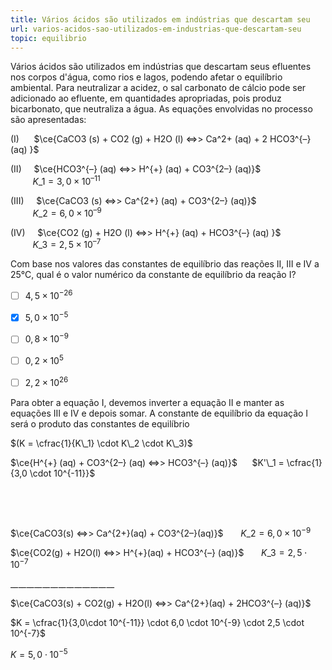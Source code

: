 ```yaml
---
title: Vários ácidos são utilizados em indústrias que descartam seu
url: varios-acidos-sao-utilizados-em-industrias-que-descartam-seu
topic: equilibrio
---
```



Vários ácidos são utilizados em indústrias que descartam seus efluentes nos corpos d'água, como rios e lagos, podendo afetar o equilíbrio ambiental. Para neutralizar a acidez, o sal carbonato de cálcio pode ser adicionado ao efluente, em quantidades apropriadas, pois produz bicarbonato, que neutraliza a água. As equações envolvidas no processo são apresentadas:

(I)      $\ce{CaCO3 (s) + CO2 (g) + H2O (l) <=>> Ca^2+ (aq) + 2 HCO3^{–} (aq) }$

(II)     $\ce{HCO3^{–} (aq) <=>> H^{+} (aq) + CO3^{2–} (aq)}$\
         $K\_ 1 = 3,0 \times 10^{–11}$

(III)     $\ce{CaCO3 (s) <=>> Ca^{2+} (aq) + CO3^{2–} (aq)}$\
         $K\_ 2 = 6,0 \times 10^{–9}$

(IV)     $\ce{CO2 (g) + H2O (l) <=>> H^{+} (aq) + HCO3^{–} (aq) }$\
         $K\_ 3 = 2,5 \times 10^{–7}$

Com base nos valores das constantes de equilíbrio das reações II, III e IV a 25°C, qual é o valor numérico da constante de equilíbrio da reação I?



- [ ] $4,5 \times 10^{-26}$
- [x] $5,0 \times 10^{-5}$
- [ ] $0,8 \times 10^{-9}$
- [ ] $0,2 \times 10^5$
- [ ] $2,2 \times 10^{26}$


Para obter a equação I, devemos inverter a equação II e manter as equações III e IV e depois somar. A constante de equilíbrio da equação I será o produto das constantes de equilíbrio

$(K = \cfrac{1}{K\_1} \cdot K\_2 \cdot K\_3)$

$\ce{H^{+} (aq) + CO3^{2–} (aq) <=>> HCO3^{–} (aq)}$      $K'\_1 = \cfrac{1}{3,0 \cdot 10^{-11}}$

 

 

$\ce{CaCO3(s) <=>> Ca^{2+}(aq) + CO3^{2–}(aq)}$       $K\_2 = 6,0 \times 10^{-9}$

$\ce{CO2(g) + H2O(l) <=>> H^{+}(aq) + HCO3^{–} (aq)}$       $K\_3 = 2,5 \cdot 10^{-7}$

\__\__\__\__\__\__\__\__\__\__\__\__\__\__\__\__\__\__\__\__\__\__\__\__\__

$\ce{CaCO3(s) + CO2(g) + H2O(l) <=>> Ca^{2+}(aq) + 2HCO3^{–} (aq)}$

$K = \cfrac{1}{3,0\cdot 10^{-11}} \cdot 6,0 \cdot 10^{-9} \cdot 2,5 \cdot 10^{-7}$

$K = 5,0 \cdot 10^{-5}$
